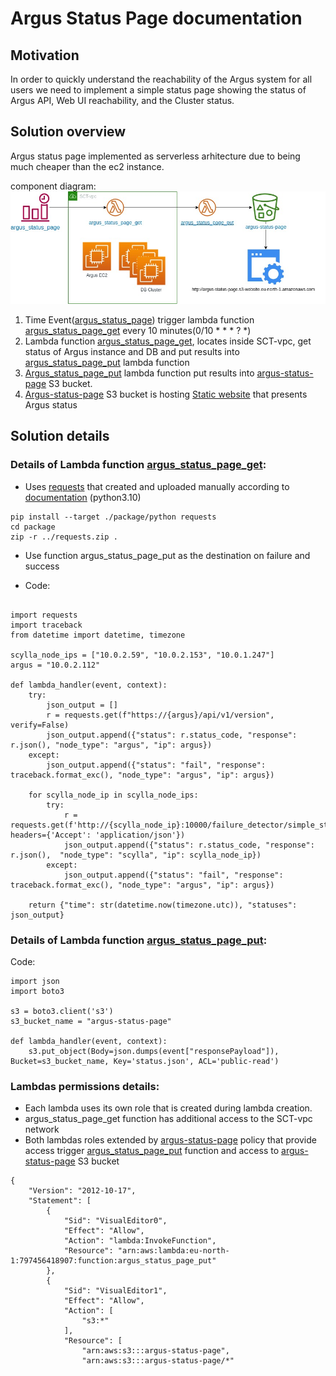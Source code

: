# Argus Status Page documentation

## Motivation
In order to quickly understand the reachability of the Argus system for all users we need to implement a simple status page showing the status of Argus API, Web UI reachability, and the Cluster status.

## Solution overview
Argus status page implemented as serverless arhitecture due to being much cheaper than the ec2 instance.

component diagram:
![diagram](argus_status_page_diagram.jpg)
1. Time Event([argus_status_page](https://eu-north-1.console.aws.amazon.com/events/home?region=eu-north-1#/eventbus/default/rules/argus_status_page)) trigger lambda function [argus_status_page_get](https://eu-north-1.console.aws.amazon.com/lambda/home?region=eu-north-1#/functions/argus_status_page_get) every 10 minutes(0/10 * * * ? *)
2. Lambda function [argus_status_page_get](https://eu-north-1.console.aws.amazon.com/lambda/home?region=eu-north-1#/functions/argus_status_page_get), locates inside SCT-vpc, get status of Argus instance and DB and  put results into [argus_status_page_put](https://eu-north-1.console.aws.amazon.com/lambda/home?region=eu-north-1#/functions/argus_status_page_put) lambda function
3. [Argus_status_page_put](https://eu-north-1.console.aws.amazon.com/lambda/home?region=eu-north-1#/functions/argus_status_page_put) lambda function put results into [argus-status-page](https://s3.console.aws.amazon.com/s3/buckets/argus-status-page?region=eu-north-1) S3 bucket.
4. [Argus-status-page](https://s3.console.aws.amazon.com/s3/buckets/argus-status-page?region=eu-north-1) S3 bucket is hosting [Static website](http://argus-status-page.s3-website.eu-north-1.amazonaws.com) that presents Argus status

## Solution details
### Details of Lambda function [argus_status_page_get](https://eu-north-1.console.aws.amazon.com/lambda/home?region=eu-north-1#/functions/argus_status_page_get):

* Uses [requests](https://eu-north-1.console.aws.amazon.com/lambda/home?region=eu-north-1#/layers/requests/versions/2) that created and uploaded manually according to [documentation](https://docs.aws.amazon.com/lambda/latest/dg/configuration-layers.html) (python3.10)

```
pip install --target ./package/python requests
cd package
zip -r ../requests.zip .
```

* Use function argus_status_page_put as the destination on failure and success

* Code:
```

import requests
import traceback
from datetime import datetime, timezone

scylla_node_ips = ["10.0.2.59", "10.0.2.153", "10.0.1.247"]
argus = "10.0.2.112"

def lambda_handler(event, context):
    try:
        json_output = []
        r = requests.get(f"https://{argus}/api/v1/version", verify=False)
        json_output.append({"status": r.status_code, "response": r.json(), "node_type": "argus", "ip": argus})
    except:
        json_output.append({"status": "fail", "response": traceback.format_exc(), "node_type": "argus", "ip": argus})

    for scylla_node_ip in scylla_node_ips:
        try:
            r = requests.get(f'http://{scylla_node_ip}:10000/failure_detector/simple_states', headers={'Accept': 'application/json'})
            json_output.append({"status": r.status_code, "response": r.json(),  "node_type": "scylla", "ip": scylla_node_ip})
        except:
            json_output.append({"status": "fail", "response": traceback.format_exc(), "node_type": "argus", "ip": argus})
            
    return {"time": str(datetime.now(timezone.utc)), "statuses": json_output}
```

### Details of Lambda function [argus_status_page_put](https://eu-north-1.console.aws.amazon.com/lambda/home?region=eu-north-1#/functions/argus_status_page_put):

Code:
```
import json
import boto3

s3 = boto3.client('s3')
s3_bucket_name = "argus-status-page"

def lambda_handler(event, context):
    s3.put_object(Body=json.dumps(event["responsePayload"]), Bucket=s3_bucket_name, Key='status.json', ACL='public-read')
```

### Lambdas permissions details:
* Each lambda uses its own role that is created during lambda creation.
* argus_status_page_get function has additional access to the SCT-vpc network
* Both lambdas roles extended by [argus-status-page](https://us-east-1.console.aws.amazon.com/iam/home#/policies/arn:aws:iam::797456418907:policy/argus-status-page) policy that provide access trigger [argus_status_page_put](https://eu-north-1.console.aws.amazon.com/lambda/home?region=eu-north-1#/functions/argus_status_page_put) function and access to [argus-status-page](https://s3.console.aws.amazon.com/s3/buckets/argus-status-page?region=eu-north-1) S3 bucket
```
{
    "Version": "2012-10-17",
    "Statement": [
        {
            "Sid": "VisualEditor0",
            "Effect": "Allow",
            "Action": "lambda:InvokeFunction",
            "Resource": "arn:aws:lambda:eu-north-1:797456418907:function:argus_status_page_put"
        },
        {
            "Sid": "VisualEditor1",
            "Effect": "Allow",
            "Action": [
                "s3:*"
            ],
            "Resource": [
                "arn:aws:s3:::argus-status-page",
                "arn:aws:s3:::argus-status-page/*"
```
